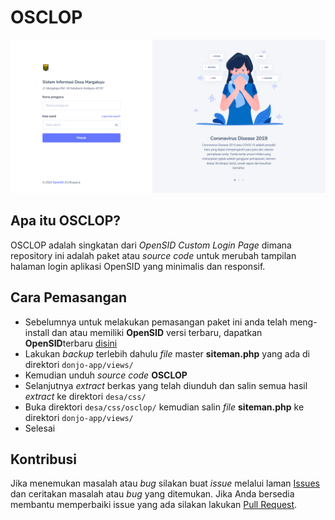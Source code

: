 # OSCLOP
![readme-image](https://raw.githubusercontent.com/abmuj18/osclop/master/asetku/covid19/img/osclop.png "OpenSID Custom Login Page")

## Apa itu OSCLOP?
OSCLOP adalah singkatan dari *OpenSID Custom Login Page* dimana repository ini adalah paket atau *source code* untuk merubah tampilan halaman login aplikasi OpenSID yang minimalis dan responsif.

## Cara Pemasangan
- Sebelumnya untuk melakukan pemasangan paket ini anda telah meng-install dan atau memiliki **OpenSID** versi terbaru, dapatkan **OpenSID**terbaru [disini](https://github.com/OpenSID/OpenSID)
- Lakukan *backup* terlebih dahulu *file* master **siteman.php** yang ada di direktori `donjo-app/views/`
- Kemudian unduh *source code* **OSCLOP**
- Selanjutnya *extract* berkas yang telah diunduh dan salin semua hasil *extract* ke direktori `desa/css/`
- Buka direktori `desa/css/osclop/` kemudian salin *file* **siteman.php** ke direktori `donjo-app/views/`
- Selesai

## Kontribusi
Jika menemukan masalah atau *bug* silakan buat *issue* melalui laman [Issues](https://github.com/abmuj18/osclop/issues) dan ceritakan masalah atau *bug* yang ditemukan. Jika Anda bersedia membantu memperbaiki issue yang ada silakan lakukan [Pull Request](https://github.com/abmuj18/osclop/pulls).